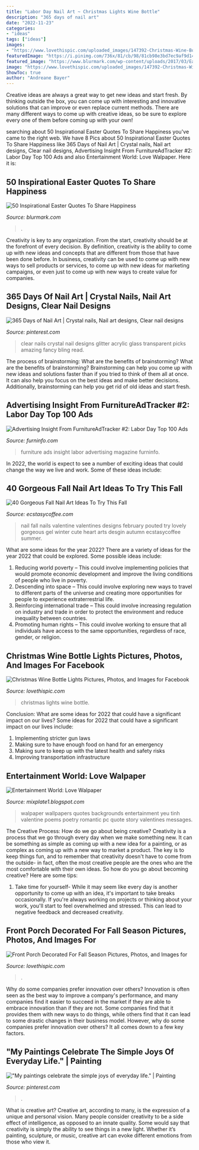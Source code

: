 ```yaml
---
title: "Labor Day Nail Art ~ Christmas Lights Wine Bottle"
description: "365 days of nail art"
date: "2022-11-23"
categories:
- "ideas"
tags: ["ideas"]
images:
- "https://www.lovethispic.com/uploaded_images/147392-Christmas-Wine-Bottle-Lights.jpg?1"
featuredImage: "https://i.pinimg.com/736x/81/cb/98/81cb98e3bd7ec9af9d1454d1dbabb448.jpg"
featured_image: "https://www.blurmark.com/wp-content/uploads/2017/03/Easter-Quote-35.jpg"
image: "https://www.lovethispic.com/uploaded_images/147392-Christmas-Wine-Bottle-Lights.jpg?1"
ShowToc: true
author: "Andreane Bayer"
---
```



Creative ideas are always a great way to get new ideas and start fresh. By thinking outside the box, you can come up with interesting and innovative solutions that can improve or even replace current methods. There are many different ways to come up with creative ideas, so be sure to explore every one of them before coming up with your own!

	

		
searching about 50 Inspirational Easter Quotes To Share Happiness you've came to the right web. We have 8 Pics about 50 Inspirational Easter Quotes To Share Happiness like 365 Days of Nail Art | Crystal nails, Nail art designs, Clear nail designs, Advertising Insight From FurnitureAdTracker #2: Labor Day Top 100 Ads and also Entertainment World: Love Walpaper. Here it is:
		
    
## 50 Inspirational Easter Quotes To Share Happiness

<img loading=lazy src="https://www.blurmark.com/wp-content/uploads/2017/03/Easter-Quote-35.jpg" onerror="this.onerror=null;this.src='https://tse2.mm.bing.net/th?id=OIP.6AegCFpJgcgIGlJ2KKcxbQHaKX&amp;pid=15.1';" alt="50 Inspirational Easter Quotes To Share Happiness">

_Source: blurmark.com_

>. 

	

Creativity is key to any organization. From the start, creativity should be at the forefront of every decision. By definition, creativity is the ability to come up with new ideas and concepts that are different from those that have been done before. In business, creativity can be used to come up with new ways to sell products or services, to come up with new ideas for marketing campaigns, or even just to come up with new ways to create value for companies.

    
## 365 Days Of Nail Art | Crystal Nails, Nail Art Designs, Clear Nail Designs

<img loading=lazy src="https://i.pinimg.com/736x/03/73/f0/0373f0db86f980229ca95b50d62c7b3b--clear-nails-crystal-nails.jpg" onerror="this.onerror=null;this.src='https://tse4.mm.bing.net/th?id=OIP.oPA_PgrFUMUA2ZLCMTHrPwHaJ3&amp;pid=15.1';" alt="365 Days of Nail Art | Crystal nails, Nail art designs, Clear nail designs">

_Source: pinterest.com_

>clear nails crystal nail designs glitter acrylic glass transparent picks amazing fancy bling read. 

	

The process of brainstorming: What are the benefits of brainstorming?
What are the benefits of brainstorming?
Brainstorming can help you come up with new ideas and solutions faster than if you tried to think of them all at once. It can also help you focus on the best ideas and make better decisions. Additionally, brainstorming can help you get rid of old ideas and start fresh.

    
## Advertising Insight From FurnitureAdTracker #2: Labor Day Top 100 Ads

<img loading=lazy src="http://www.furninfo.com/images/News/2014/adtracker0914-5.jpg" onerror="this.onerror=null;this.src='https://tse3.mm.bing.net/th?id=OIP.jQ-Db-FGk7FN4BIa-N0g0gAAAA&amp;pid=15.1';" alt="Advertising Insight From FurnitureAdTracker #2: Labor Day Top 100 Ads">

_Source: furninfo.com_

>furniture ads insight labor advertising magazine furninfo. 

	

In 2022, the world is expect to see a number of exciting ideas that could change the way we live and work. Some of these ideas include:

    
## 40 Gorgeous Fall Nail Art Ideas To Try This Fall

<img loading=lazy src="https://i0.wp.com/www.ecstasycoffee.com/wp-content/uploads/2016/09/Fall-Nail-Art-Idea.jpg" onerror="this.onerror=null;this.src='https://tse4.mm.bing.net/th?id=OIP.1A-vdxllfIjJuCMLymknwgHaNJ&amp;pid=15.1';" alt="40 Gorgeous Fall Nail Art Ideas To Try This Fall">

_Source: ecstasycoffee.com_

>nail fall nails valentine valentines designs february pouted try lovely gorgeous gel winter cute heart arts desgin autumn ecstasycoffee summer. 

	

What are some ideas for the year 2022?
There are a variety of ideas for the year 2022 that could be explored. Some possible ideas include: 
1. Reducing world poverty – This could involve implementing policies that would promote economic development and improve the living conditions of people who live in poverty. 
2. Descending into space – This could involve exploring new ways to travel to different parts of the universe and creating more opportunities for people to experience extraterrestrial life. 
3. Reinforcing international trade – This could involve increasing regulation on industry and trade in order to protect the environment and reduce inequality between countries. 
4. Promoting human rights – This could involve working to ensure that all individuals have access to the same opportunities, regardless of race, gender, or religion.

    
## Christmas Wine Bottle Lights Pictures, Photos, And Images For Facebook

<img loading=lazy src="https://www.lovethispic.com/uploaded_images/147392-Christmas-Wine-Bottle-Lights.jpg?1" onerror="this.onerror=null;this.src='https://tse4.mm.bing.net/th?id=OIP.UrPrdq5t09EsN1To8lqMsQHaLH&amp;pid=15.1';" alt="Christmas Wine Bottle Lights Pictures, Photos, and Images for Facebook">

_Source: lovethispic.com_

>christmas lights wine bottle. 

	

Conclusion: What are some ideas for 2022 that could have a significant impact on our lives?
Some ideas for 2022 that could have a significant impact on our lives include: 
1. Implementing stricter gun laws 
2. Making sure to have enough food on hand for an emergency 
3. Making sure to keep up with the latest health and safety risks 
4. Improving transportation infrastructure 

    
## Entertainment World: Love Walpaper

<img loading=lazy src="http://2.bp.blogspot.com/-T6X7yHx4LQw/UJaTW2EzUSI/AAAAAAAAA3c/R0flJW95ygs/s1600/love-wallpaper44.jpg" onerror="this.onerror=null;this.src='https://tse1.mm.bing.net/th?id=OIP.hcnEbhwISxzuhXlwMNteDQHaFl&amp;pid=15.1';" alt="Entertainment World: Love Walpaper">

_Source: mixplate1.blogspot.com_

>walpaper wallpapers quotes backgrounds entertainment yeu tinh valentine poems poetry romantic pc quote story valentines messages. 

	

The Creative Process: How do we go about being creative?
Creativity is a process that we go through every day when we make something new. It can be something as simple as coming up with a new idea for a painting, or as complex as coming up with a new way to market a product. The key is to keep things fun, and to remember that creativity doesn't have to come from the outside- in fact, often the most creative people are the ones who are the most comfortable with their own ideas. So how do you go about becoming creative? Here are some tips: 
1) Take time for yourself- While it may seem like every day is another opportunity to come up with an idea, it's important to take breaks occasionally. If you're always working on projects or thinking about your work, you'll start to feel overwhelmed and stressed. This can lead to negative feedback and decreased creativity.

    
## Front Porch Decorated For Fall Season Pictures, Photos, And Images For

<img loading=lazy src="http://www.lovethispic.com/uploaded_images/127651-Front-Porch-Decorated-For-Fall-Season.jpg" onerror="this.onerror=null;this.src='https://tse1.mm.bing.net/th?id=OIP.qHiyXjl-Hwb6CUvd1icqQgHaLG&amp;pid=15.1';" alt="Front Porch Decorated For Fall Season Pictures, Photos, and Images for">

_Source: lovethispic.com_

>. 

	

Why do some companies prefer innovation over others?
Innovation is often seen as the best way to improve a company's performance, and many companies find it easier to succeed in the market if they are able to embrace innovation than if they are not. Some companies find that it provides them with new ways to do things, while others find that it can lead to some drastic changes in their business model. However, why do some companies prefer innovation over others? It all comes down to a few key factors.

    
## &quot;My Paintings Celebrate The Simple Joys Of Everyday Life.&quot; | Painting

<img loading=lazy src="https://i.pinimg.com/736x/81/cb/98/81cb98e3bd7ec9af9d1454d1dbabb448.jpg" onerror="this.onerror=null;this.src='https://tse2.mm.bing.net/th?id=OIP.NfcqHCJc6bxDILUFRvmGoAHaJ6&amp;pid=15.1';" alt="&quot;My paintings celebrate the simple joys of everyday life.&quot; | Painting">

_Source: pinterest.com_

>. 

	

What is creative art?
Creative art, according to many, is the expression of a unique and personal vision. Many people consider creativity to be a side effect of intelligence, as opposed to an innate quality. Some would say that creativity is simply the ability to see things in a new light. Whether it’s painting, sculpture, or music, creative art can evoke different emotions from those who view it.

